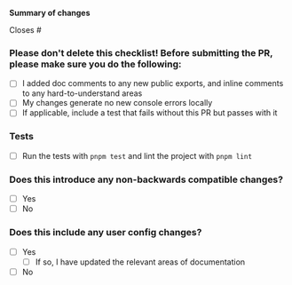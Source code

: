 **Summary of changes**

<!-- This message body should clearly illustrate what problems it solves. -->

Closes # <!-- It's really useful if your PR references an issue where it is discussed ahead of time. If this PR closes any issues, please list them here with a seperate `Closes #<issue-number>` line for each. If there are any related issues that this does not close, list them without the "Closes" prefix. -->

### Please don't delete this checklist! Before submitting the PR, please make sure you do the following:

- [ ] I added doc comments to any new public exports, and inline comments to any hard-to-understand areas
- [ ] My changes generate no new console errors locally
- [ ] If applicable, include a test that fails without this PR but passes with it

### Tests

- [ ] Run the tests with `pnpm test` and lint the project with `pnpm lint`

### Does this introduce any non-backwards compatible changes?

- [ ] Yes
- [ ] No

### Does this include any user config changes?

- [ ] Yes
  - [ ] If so, I have updated the relevant areas of documentation
- [ ] No
